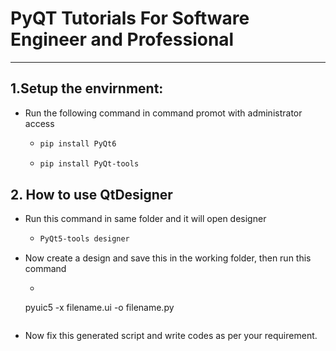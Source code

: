 # PyQT Tutorials For Software Engineer and Professional
----
## 1.Setup the envirnment:
* Run the following command in command promot with administrator access 
    * ```bash
      pip install PyQt6
      ```
    * ```bash
      pip install PyQt-tools
      ```
## 2. How to use QtDesigner
* Run this command in same folder and it will open designer
  * ```bash
    PyQt5-tools designer
    ```
* Now create a design and save this in the working folder, then run this command
  * ```bash
   pyuic5 -x filename.ui -o filename.py
   ```
* Now fix this generated script and write codes as per your requirement.
